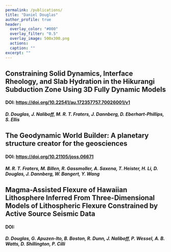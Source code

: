 ```yaml
---
permalink: /publications/
title: "Daniel Douglas"
author_profile: true
header:
  overlay_color: "#000"
  overlay_filter: "0.5"
  overlay_image: 500x300.png
  actions:
  caption: ""
excerpt: ""
---
```


## Constraining Solid Dynamics, Interface Rheology, and Slab Hydration in the Hikurangi Subduction Zone Using 3D Fully Dynamic Models
#### DOI: https://doi.org/10.22541/au.172357757.70026001/v1
##### **D. Douglas**, J. Naliboff, M. R. T. Fraters, J. Dannberg, D. Eberhart-Phillips, S. Ellis

## The Geodynamic World Builder: A planetary structure creator for the geosciences
#### DOI: https://doi.org/10.21105/joss.06671
##### M. R. T. Fraters, M. Billen, R. Gassmoller, A. Saxena, T. Heister, H. Li, **D. Douglas**, J. Dannberg, W. Bangert, Y. Wang

## Magma-Assisted Flexure of Hawaiian Lithosphere Inferred From Three-Dimensional Models of Lithospheric Flexure Constrained by Active Source Seismic Data
#### DOI: 
##### **D. Douglas**, G. Apuzen-Ito, B. Boston, R. Dunn, J. Naliboff, P. Wessel, A. B. Watts, D. Shillington, P. Cilli
